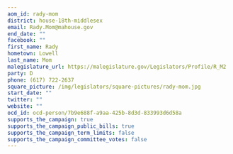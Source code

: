 ```yaml
---
aom_id: rady-mom
district: house-18th-middlesex
email: Rady.Mom@mahouse.gov
end_date: ""
facebook: ""
first_name: Rady
hometown: Lowell
last_name: Mom
malegislature_url: https://malegislature.gov/Legislators/Profile/R_M2
party: D
phone: (617) 722-2637
square_picture: /img/legislators/square-pictures/rady-mom.jpg
start_date: ""
twitter: ""
website: ""
ocd_id: ocd-person/7b9e688f-a9aa-425b-8d3d-833993d6d58a
supports_the_campaign: true
supports_the_campaign_public_bills: true
supports_the_campaign_term_limits: false
supports_the_campaign_committee_votes: false
---
```

